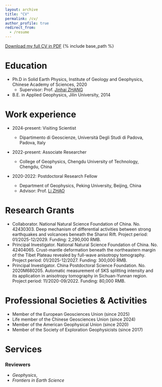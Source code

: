 ```yaml
---
layout: archive
title: "CV"
permalink: /cv/
author_profile: true
redirect_from:
  - /resume
---
```


<a href="../files/CV-YiLIN-011625.pdf" target="_blank" rel="noopener noreferrer"> Download my full CV in PDF</a>
{% include base_path %}

Education
======
* Ph.D in Solid Earth Physics, Institute of Geology and Geophysics, Chinese Academy of Sciences, 2020 
  * Supervisor: Prof. <a href="http://igg.cas.cn/sourcedb_igg_cas/cn/zjrck/201001/t20100119_2728795.html" target="_blank" rel="noopener noreferrer">Jinhai ZHANG</a>
* B.E. in Applied Geophysics, Jilin University, 2014

Work experience
======
* 2024-present: Visiting Scientist
  * Dipartimento di Geoscienze, Università Degli Studi di Padova, Padova, Italy

* 2022-present: Associate Researcher
  * College of Geophysics, Chengdu University of Technology, Chengdu, China

* 2020-2022: Postdoctoral Research Fellow
  * Department of Geophysics, Peking University, Beijing, China
  * Advisor: Prof. <a href="https://geophy.pku.edu.cn/people/zhaoli/" target="_blank" rel="noopener noreferrer">Li ZHAO</a>

  
Research Grants
======
* Collaborator. National Natural Science Foundation of China. No. 42430303. Deep mechanism of differential activities between strong earthquakes and volcanoes beneath the Shanxi Rift. Project period: 01/2025-12/2029. Funding: 2,290,000 RMB.
* Principal Investigator. National Natural Science Foundation of China. No. 42404065. Crust-mantle deformation beneath the northeastern margin of the Tibet Plateau revealed by full-wave anisotropy tomography. Project period: 01/2025-12/2027. Funding: 300,000 RMB.
* Principal Investigator. China Postdoctoral Science Foundation. No. 2020M680205. Automatic measurement of SKS splitting intensity and its application in anisotropy tomography in Sichuan-Yunnan region. Project period: 11/2020-09/2022. Funding: 80,000 RMB.

Professional Societies & Activities
======
* Member of the European Geosciences Union (since 2025)
* Life member of the Chinese Geosciences Union (since 2024)
* Member of the American Geophysical Union (since 2020)
* Member of the Society of Exploration Geophysicists (since 2017)

Services
======
<h3>Reviewers</h3>
<ul>
<li><i>Geophysics</i>,</li>
<li><i>Frontiers in Earth Science</i></li>
</ul>


